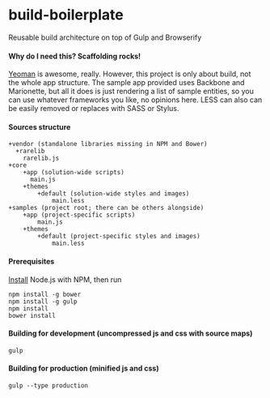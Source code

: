build-boilerplate
=================
Reusable build architecture on top of Gulp and Browserify

#### Why do I need this? Scaffolding rocks!

[Yeoman](http://yeoman.io/) is awesome, really. However, this project is only about build, not the whole app structure. The sample app provided uses Backbone and Marionette, but all it does is just rendering a list of sample entities, so you can use whatever frameworks you like, no opinions here. LESS can also can be easily removed or replaces with SASS or Stylus.

#### Sources structure

```
+vendor (standalone libraries missing in NPM and Bower)
  +rarelib
    rarelib.js
+core
	+app (solution-wide scripts)
	  main.js
	+themes
		+default (solution-wide styles and images)
			main.less
+samples (project root; there can be others alongside)
	+app (project-specific scripts)
		main.js
	+themes
		+default (project-specific styles and images)
			main.less
```

#### Prerequisites

[Install](http://nodejs.org/) Node.js with NPM, then run
```
npm install -g bower
npm install -g gulp
npm install
bower install
```
#### Building for development (uncompressed js and css with source maps)
`gulp`
#### Building for production (minified js and css)
`gulp --type production`

